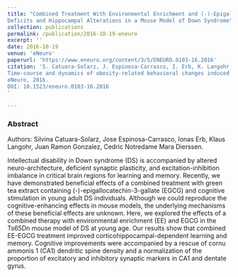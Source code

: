 ```yaml
---
title: "Combined Treatment With Environmental Enrichment and (-)-Epigallocatechin-3-Gallate Ameliorates Learning 
Deficits and Hippocampal Alterations in a Mouse Model of Down Syndrome"
collection: publications
permalink: /publication/2016-10-19-eneuro
excerpt: ''
date: 2016-10-19
venue: 'eNeuro'
paperurl: 'https://www.eneuro.org/content/3/5/ENEURO.0103-16.2016'
citation: 'S. Catuara-Solarz, J. Espinosa-Carrasco, I. Erb, K. Langohr, J. R. Gonzalez, C. Notredame and M. Dierssen 
Time-course and dynamics of obesity-related behavioral changes induced by energy-dense foods in mice, 
eNeuro, 2016. 
DOI: 10.1523/eneuro.0103-16.2016
'

---
```

### Abstract

Authors: Silvina Catuara-Solarz, Jose Espinosa-Carrasco, Ionas Erb, Klaus Langohr, Juan Ramon Gonzalez, Cedric Notredame 
Mara Dierssen.

Intellectual disability in Down syndrome (DS) is accompanied by altered neuro-architecture, deficient synaptic 
plasticity, and excitation-inhibition imbalance in critical brain regions for learning and memory. Recently, we have 
demonstrated beneficial effects of a combined treatment with green tea extract containing 
(-)-epigallocatechin-3-gallate (EGCG) and cognitive stimulation in young adult DS individuals. Although we could 
reproduce the cognitive-enhancing effects in mouse models, the underlying mechanisms of these beneficial effects are 
unknown. Here, we explored the effects of a combined therapy with environmental enrichment (EE) and EGCG in the Ts65Dn 
mouse model of DS at young age. Our results show that combined EE-EGCG treatment improved corticohippocampal-dependent 
learning and memory. Cognitive improvements were accompanied by a rescue of cornu ammonis 1 (CA1) dendritic spine 
density and a normalization of the proportion of excitatory and inhibitory synaptic markers in CA1 and dentate gyrus.
